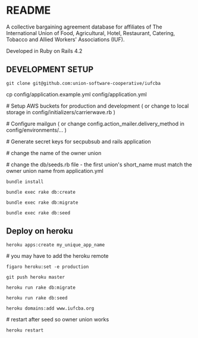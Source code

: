 # README

A collective bargaining agreement database for affiliates of The International Union of Food, Agricultural, Hotel, Restaurant, Catering, Tobacco and Allied Workers' Associations (IUF).


Developed in Ruby on Rails 4.2


## DEVELOPMENT SETUP


`git clone git@github.com:union-software-cooperative/iufcba`


cp config/application.example.yml config/application.yml

\# Setup AWS buckets for production and development ( or change to local storage in config/initializers/carrierwave.rb )

\# Configure mailgun ( or change config.action_mailer.delivery_method in config/environments/... )

\# Generate secret keys for secpubsub and rails application

\# change the name of the owner union


\# change the db/seeds.rb file - the first union's short_name must match the owner union name from application.yml


`bundle install`

`bundle exec rake db:create`

`bundle exec rake db:migrate`

`bundle exec rake db:seed`


## Deploy on heroku

`heroku apps:create my_unique_app_name`

\# you may have to add the heroku remote

`figaro heroku:set -e production`

`git push heroku master`

`heroku run rake db:migrate`

`heroku run rake db:seed`

`heroku domains:add www.iufcba.org`

\# restart after seed so owner union works

`heroku restart`

